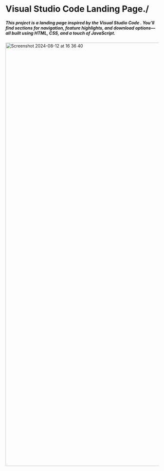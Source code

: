 <h1>Visual Studio Code Landing Page./
</h1>


<h5>This project is a landing page inspired by the Visual Studio Code . You’ll find sections for navigation, feature highlights, and download options—all built using HTML, CSS, and a touch of JavaScript. </h3>
<img width="1392" alt="Screenshot 2024-08-12 at 16 36 40" src="https://github.com/user-attachments/assets/53644a1f-ff24-481f-96b4-8997acd5e985">
